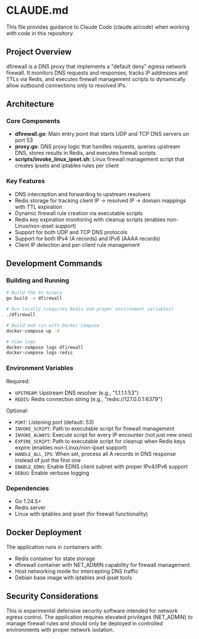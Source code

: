 # CLAUDE.md

This file provides guidance to Claude Code (claude.ai/code) when working with code in this repository.

## Project Overview

dfirewall is a DNS proxy that implements a "default deny" egress network firewall. It monitors DNS requests and responses, tracks IP addresses and TTLs via Redis, and executes firewall management scripts to dynamically allow outbound connections only to resolved IPs.

## Architecture

### Core Components

- **dfirewall.go**: Main entry point that starts UDP and TCP DNS servers on port 53
- **proxy.go**: DNS proxy logic that handles requests, queries upstream DNS, stores results in Redis, and executes firewall scripts
- **scripts/invoke_linux_ipset.sh**: Linux firewall management script that creates ipsets and iptables rules per client

### Key Features

- DNS interception and forwarding to upstream resolvers
- Redis storage for tracking client IP → resolved IP → domain mappings with TTL expiration
- Dynamic firewall rule creation via executable scripts
- Redis key expiration monitoring with cleanup scripts (enables non-Linux/non-ipset support)
- Support for both UDP and TCP DNS protocols
- Support for both IPv4 (A records) and IPv6 (AAAA records)
- Client IP detection and per-client rule management

## Development Commands

### Building and Running

```bash
# Build the Go binary
go build -o dfirewall

# Run locally (requires Redis and proper environment variables)
./dfirewall

# Build and run with Docker Compose
docker-compose up -d

# View logs
docker-compose logs dfirewall
docker-compose logs redis
```

### Environment Variables

Required:
- `UPSTREAM`: Upstream DNS resolver (e.g., "1.1.1.1:53")
- `REDIS`: Redis connection string (e.g., "redis://127.0.0.1:6379")

Optional:
- `PORT`: Listening port (default: 53)
- `INVOKE_SCRIPT`: Path to executable script for firewall management
- `INVOKE_ALWAYS`: Execute script for every IP encounter (not just new ones)
- `EXPIRE_SCRIPT`: Path to executable script for cleanup when Redis keys expire (enables non-Linux/non-ipset support)
- `HANDLE_ALL_IPS`: When set, process all A records in DNS response instead of just the first one
- `ENABLE_EDNS`: Enable EDNS client subnet with proper IPv4/IPv6 support
- `DEBUG`: Enable verbose logging

### Dependencies

- Go 1.24.5+
- Redis server
- Linux with iptables and ipset (for firewall functionality)

## Docker Deployment

The application runs in containers with:
- Redis container for state storage
- dfirewall container with NET_ADMIN capability for firewall management
- Host networking mode for intercepting DNS traffic
- Debian base image with iptables and ipset tools

## Security Considerations

This is experimental defensive security software intended for network egress control. The application requires elevated privileges (NET_ADMIN) to manage firewall rules and should only be deployed in controlled environments with proper network isolation.